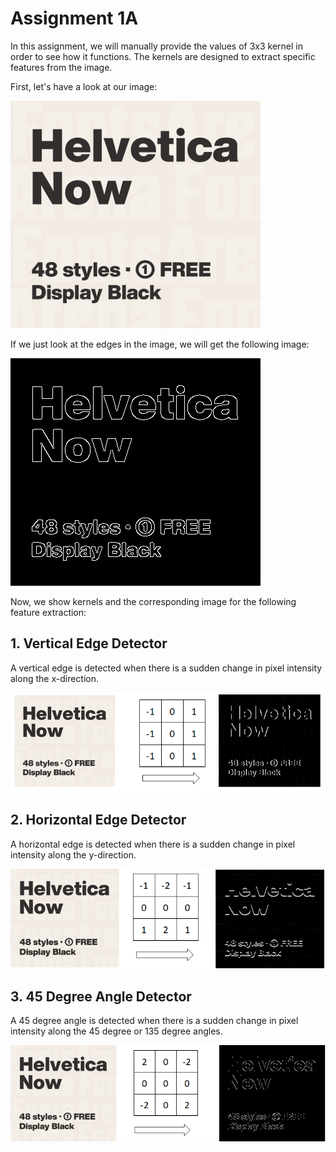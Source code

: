 # Assignment 1A #

In this assignment, we will manually provide the values of 3x3 kernel in order to see how it functions. The kernels are designed to extract specific features from the image. 

First, let's have a look at our image:

![picture alt](Images/Helvetica_Normal.png)

If we just look at the edges in the image, we will get the following image:

![picture alt](Images/Helvetica_Edges.png)

Now, we show kernels and the corresponding image for the following feature extraction:

## 1. Vertical Edge Detector ##

A vertical edge is detected when there is a sudden change in pixel intensity along the x-direction.

![picture alt](Images/Vertical_Edge.png)

## 2. Horizontal Edge Detector ##

A horizontal edge is detected when there is a sudden change in pixel intensity along the y-direction.

![picture alt](Images/Horizontal_Edges.png)

## 3. 45 Degree Angle Detector ##

A 45 degree angle is detected when there is a sudden change in pixel intensity along the 45 degree or 135 degree angles.

![picture alt](Images/45_Degrees.png)
